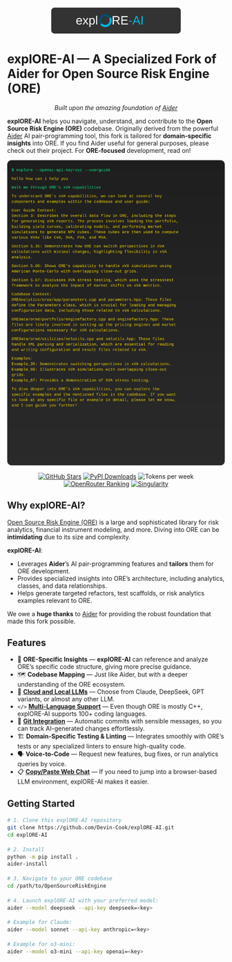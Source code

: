 <p align="center">
    <a href="https://github.com/Devin-Cook/explORE-AI"><img src="./assets/explore_logo.svg" alt="explORE-AI Logo" width="300"></a>
</p>

# explORE-AI — A Specialized Fork of Aider for Open Source Risk Engine (ORE)

<p align="center">
  <em>Built upon the amazing foundation of <a href="https://aider.chat/">Aider</a></em>
</p>

**explORE-AI** helps you navigate, understand, and contribute to the **Open Source Risk Engine (ORE)** codebase. Originally derived from the powerful [Aider](https://github.com/Aider-AI/aider) AI pair-programming tool, this fork is tailored for **domain-specific insights** into ORE. If you find Aider useful for general purposes, please check out their project. For **ORE-focused** development, read on!

<p align="center">
  <img
    src=".\assets\terminal.svg"
    alt="explORE-AI screencast"
  >
</p>

<p align="center">
<!--[[[cog
from scripts.badges import get_badges_md
text = get_badges_md()
cog.out(text)
]]]-->
  <a href="https://github.com/Aider-AI/aider/stargazers"><img alt="GitHub Stars" title="Total number of GitHub stars the Aider project has received"
src="https://img.shields.io/github/stars/Aider-AI/aider?style=flat-square&logo=github&color=f1c40f&labelColor=555555"/></a>
  <a href="https://pypi.org/project/aider-chat/"><img alt="PyPI Downloads" title="Total number of installations via pip from PyPI"
src="https://img.shields.io/badge/📦%20Installs-1.7M-2ecc71?style=flat-square&labelColor=555555"/></a>
  <img alt="Tokens per week" title="Number of tokens processed weekly by Aider users"
src="https://img.shields.io/badge/📈%20Tokens%2Fweek-15B-3498db?style=flat-square&labelColor=555555"/>
  <a href="https://openrouter.ai/"><img alt="OpenRouter Ranking" title="Aider's ranking among applications on the OpenRouter platform"
src="https://img.shields.io/badge/🏆%20OpenRouter-Top%2020-9b59b6?style=flat-square&labelColor=555555"/></a>
  <a href="https://aider.chat/HISTORY.html"><img alt="Singularity" title="Percentage of the new code in Aider's last release written by Aider itself"
src="https://img.shields.io/badge/🔄%20Singularity-92%25-e74c3c?style=flat-square&labelColor=555555"/></a>
<!--[[[end]]]-->
</p>

## Why explORE-AI?

[Open Source Risk Engine (ORE)](https://github.com/OpenSourceRisk/Engine) is a large and sophisticated library for risk analytics, financial instrument modeling, and more. Diving into ORE can be **intimidating** due to its size and complexity.

**explORE-AI**:

- Leverages **Aider**’s AI pair-programming features and **tailors** them for ORE development.
- Provides specialized insights into ORE’s architecture, including analytics, classes, and data relationships.
- Helps generate targeted refactors, test scaffolds, or risk analytics examples relevant to ORE.

We owe a **huge thanks** to [Aider](https://github.com/Aider-AI/aider) for providing the robust foundation that made this fork possible.

## Features

- 🏦 **ORE-Specific Insights** — **explORE-AI** can reference and analyze ORE’s specific code structure, giving more precise guidance.
- 🗺️ **Codebase Mapping** — Just like Aider, but with a deeper understanding of the ORE ecosystem.
- 🧠 **[Cloud and Local LLMs](https://aider.chat/docs/llms.html)** — Choose from Claude, DeepSeek, GPT variants, or almost any other LLM.
- `</>` **[Multi-Language Support](https://aider.chat/docs/languages.html)** — Even though ORE is mostly C++, explORE-AI supports 100+ coding languages.
- 🔀 **[Git Integration](https://aider.chat/docs/git.html)** — Automatic commits with sensible messages, so you can track AI-generated changes effortlessly.
- 🏗️ **Domain-Specific Testing & Linting** — Integrates smoothly with ORE’s tests or any specialized linters to ensure high-quality code.
- 🗣️ **Voice-to-Code** — Request new features, bug fixes, or run analytics queries by voice.
- 📋 **[Copy/Paste Web Chat](https://aider.chat/docs/usage/copypaste.html)** — If you need to jump into a browser-based LLM environment, explORE-AI makes it easier.

## Getting Started

```bash
# 1. Clone this explORE-AI repository
git clone https://github.com/Devin-Cook/explORE-AI.git
cd explORE-AI

# 2. Install
python -m pip install .
aider-install

# 3. Navigate to your ORE codebase
cd /path/to/OpenSourceRiskEngine

# 4. Launch explORE-AI with your preferred model:
aider --model deepseek --api-key deepseek=<key>

# Example for Claude:
aider --model sonnet --api-key anthropic=<key>

# Example for o3-mini:
aider --model o3-mini --api-key openai=<key>
